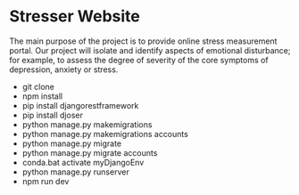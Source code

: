 # Stresser Website
The main purpose of the project is to provide online stress measurement portal. Our project will isolate and identify aspects of emotional disturbance; for example, to assess the degree of severity of the core symptoms of depression, anxiety or stress.
- git clone
- npm install
- pip install djangorestframework
- pip install djoser
- python manage.py makemigrations
- python manage.py makemigrations accounts
- python manage.py migrate
- python manage.py migrate accounts
- conda.bat activate myDjangoEnv
- python manage.py runserver
- npm run dev
